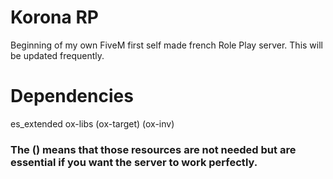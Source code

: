 # Korona RP
Beginning of my own FiveM first self made french Role Play server. This will be updated frequently.

# Dependencies
es_extended
ox-libs
(ox-target)
(ox-inv)

### The () means that those resources are not needed but are essential if you want the server to work perfectly.
